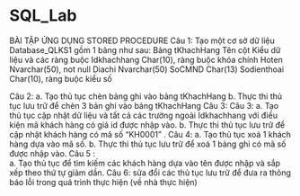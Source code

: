# SQL_Lab

BÀI TẬP ỨNG DỤNG STORED PROCEDURE
Câu 1:
Tạo một cơ sở dữ liệu Database_QLKS1  gồm 1 bảng như sau:
Bảng tKhachHang
Tên cột	Kiểu dữ liệu và các ràng buộc
Idkhachhang	Char(10), ràng buộc khóa chính
Hoten	Nvarchar(50), not null
Diachi	Nvarchar(50)
SoCMND	Char(13)
Sodienthoai	Char(10), ràng buộc kiểu số

Câu 2: 
a.	Tạo thủ tục chèn bảng ghi vào bảng tKhachHang 
b.	Thực thi thủ tục lưu trữ để chèn 3 bản ghi vào bảng tKhachHang
Câu 3:
Câu 3: 
a.	Tạo thủ tục cập nhật dữ liệu và tất cả các trường ngoài Idkhachhang với điều kiện mã khách hàng có giá id được nhập vào.
b.	Thực thi thủ tục lưu trữ để cập nhật khách hàng có mã số “KH0001” .
Câu 4: 
a.	Tạo thủ tục xoá 1 khách hàng dựa vào mã số.
b.	Thực thi thủ tục lưu trữ để xoá 1 bảng ghi có mã số được nhập vào.
Câu 5 :  
a.	Tạo thủ tục để tìm kiếm các khách hàng dựa vào tên được nhập và sắp xếp theo thứ tự giảm dần.
Câu 6: sửa đổi các thủ tục lưu trữ để đưa ra thông báo lỗi trong quá trình thực hiện (về nhà thực hiện)
